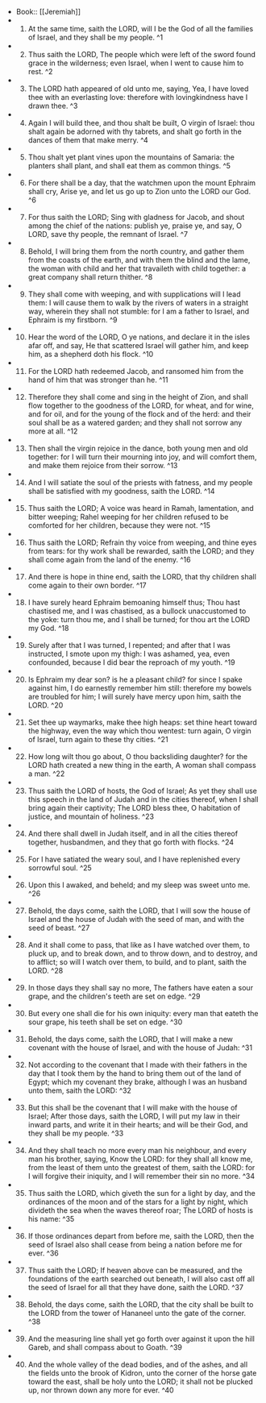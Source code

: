 - Book:: [[Jeremiah]]
- 1. At the same time, saith the LORD, will I be the God of all the families of Israel, and they shall be my people. ^1
- 2. Thus saith the LORD, The people which were left of the sword found grace in the wilderness; even Israel, when I went to cause him to rest. ^2
- 3. The LORD hath appeared of old unto me, saying, Yea, I have loved thee with an everlasting love: therefore with lovingkindness have I drawn thee. ^3
- 4. Again I will build thee, and thou shalt be built, O virgin of Israel: thou shalt again be adorned with thy tabrets, and shalt go forth in the dances of them that make merry. ^4
- 5. Thou shalt yet plant vines upon the mountains of Samaria: the planters shall plant, and shall eat them as common things. ^5
- 6. For there shall be a day, that the watchmen upon the mount Ephraim shall cry, Arise ye, and let us go up to Zion unto the LORD our God. ^6
- 7. For thus saith the LORD; Sing with gladness for Jacob, and shout among the chief of the nations: publish ye, praise ye, and say, O LORD, save thy people, the remnant of Israel. ^7
- 8. Behold, I will bring them from the north country, and gather them from the coasts of the earth, and with them the blind and the lame, the woman with child and her that travaileth with child together: a great company shall return thither. ^8
- 9. They shall come with weeping, and with supplications will I lead them: I will cause them to walk by the rivers of waters in a straight way, wherein they shall not stumble: for I am a father to Israel, and Ephraim is my firstborn. ^9
- 10. Hear the word of the LORD, O ye nations, and declare it in the isles afar off, and say, He that scattered Israel will gather him, and keep him, as a shepherd doth his flock. ^10
- 11. For the LORD hath redeemed Jacob, and ransomed him from the hand of him that was stronger than he. ^11
- 12. Therefore they shall come and sing in the height of Zion, and shall flow together to the goodness of the LORD, for wheat, and for wine, and for oil, and for the young of the flock and of the herd: and their soul shall be as a watered garden; and they shall not sorrow any more at all. ^12
- 13. Then shall the virgin rejoice in the dance, both young men and old together: for I will turn their mourning into joy, and will comfort them, and make them rejoice from their sorrow. ^13
- 14. And I will satiate the soul of the priests with fatness, and my people shall be satisfied with my goodness, saith the LORD. ^14
- 15. Thus saith the LORD; A voice was heard in Ramah, lamentation, and bitter weeping; Rahel weeping for her children refused to be comforted for her children, because they were not. ^15
- 16. Thus saith the LORD; Refrain thy voice from weeping, and thine eyes from tears: for thy work shall be rewarded, saith the LORD; and they shall come again from the land of the enemy. ^16
- 17. And there is hope in thine end, saith the LORD, that thy children shall come again to their own border. ^17
- 18. I have surely heard Ephraim bemoaning himself thus; Thou hast chastised me, and I was chastised, as a bullock unaccustomed to the yoke: turn thou me, and I shall be turned; for thou art the LORD my God. ^18
- 19. Surely after that I was turned, I repented; and after that I was instructed, I smote upon my thigh: I was ashamed, yea, even confounded, because I did bear the reproach of my youth. ^19
- 20. Is Ephraim my dear son? is he a pleasant child? for since I spake against him, I do earnestly remember him still: therefore my bowels are troubled for him; I will surely have mercy upon him, saith the LORD. ^20
- 21. Set thee up waymarks, make thee high heaps: set thine heart toward the highway, even the way which thou wentest: turn again, O virgin of Israel, turn again to these thy cities. ^21
- 22. How long wilt thou go about, O thou backsliding daughter? for the LORD hath created a new thing in the earth, A woman shall compass a man. ^22
- 23. Thus saith the LORD of hosts, the God of Israel; As yet they shall use this speech in the land of Judah and in the cities thereof, when I shall bring again their captivity; The LORD bless thee, O habitation of justice, and mountain of holiness. ^23
- 24. And there shall dwell in Judah itself, and in all the cities thereof together, husbandmen, and they that go forth with flocks. ^24
- 25. For I have satiated the weary soul, and I have replenished every sorrowful soul. ^25
- 26. Upon this I awaked, and beheld; and my sleep was sweet unto me. ^26
- 27. Behold, the days come, saith the LORD, that I will sow the house of Israel and the house of Judah with the seed of man, and with the seed of beast. ^27
- 28. And it shall come to pass, that like as I have watched over them, to pluck up, and to break down, and to throw down, and to destroy, and to afflict; so will I watch over them, to build, and to plant, saith the LORD. ^28
- 29. In those days they shall say no more, The fathers have eaten a sour grape, and the children's teeth are set on edge. ^29
- 30. But every one shall die for his own iniquity: every man that eateth the sour grape, his teeth shall be set on edge. ^30
- 31. Behold, the days come, saith the LORD, that I will make a new covenant with the house of Israel, and with the house of Judah: ^31
- 32. Not according to the covenant that I made with their fathers in the day that I took them by the hand to bring them out of the land of Egypt; which my covenant they brake, although I was an husband unto them, saith the LORD: ^32
- 33. But this shall be the covenant that I will make with the house of Israel; After those days, saith the LORD, I will put my law in their inward parts, and write it in their hearts; and will be their God, and they shall be my people. ^33
- 34. And they shall teach no more every man his neighbour, and every man his brother, saying, Know the LORD: for they shall all know me, from the least of them unto the greatest of them, saith the LORD: for I will forgive their iniquity, and I will remember their sin no more. ^34
- 35. Thus saith the LORD, which giveth the sun for a light by day, and the ordinances of the moon and of the stars for a light by night, which divideth the sea when the waves thereof roar; The LORD of hosts is his name: ^35
- 36. If those ordinances depart from before me, saith the LORD, then the seed of Israel also shall cease from being a nation before me for ever. ^36
- 37. Thus saith the LORD; If heaven above can be measured, and the foundations of the earth searched out beneath, I will also cast off all the seed of Israel for all that they have done, saith the LORD. ^37
- 38. Behold, the days come, saith the LORD, that the city shall be built to the LORD from the tower of Hananeel unto the gate of the corner. ^38
- 39. And the measuring line shall yet go forth over against it upon the hill Gareb, and shall compass about to Goath. ^39
- 40. And the whole valley of the dead bodies, and of the ashes, and all the fields unto the brook of Kidron, unto the corner of the horse gate toward the east, shall be holy unto the LORD; it shall not be plucked up, nor thrown down any more for ever. ^40
